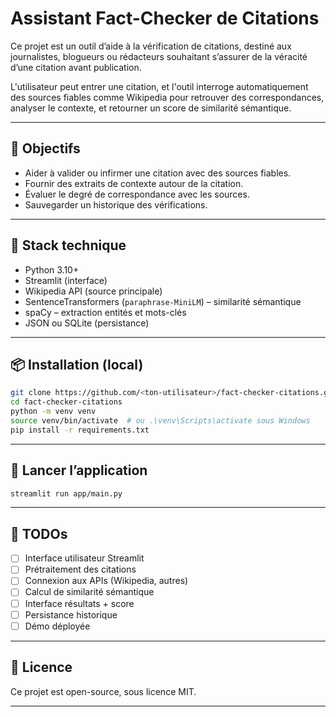 # Assistant Fact-Checker de Citations


Ce projet est un outil d’aide à la vérification de citations, destiné aux journalistes, blogueurs ou rédacteurs souhaitant s’assurer de la véracité d’une citation avant publication.

L'utilisateur peut entrer une citation, et l'outil interroge automatiquement des sources fiables comme Wikipedia pour retrouver des correspondances, analyser le contexte, et retourner un score de similarité sémantique.

---

## 🎯 Objectifs

- Aider à valider ou infirmer une citation avec des sources fiables.
- Fournir des extraits de contexte autour de la citation.
- Évaluer le degré de correspondance avec les sources.
- Sauvegarder un historique des vérifications.

---

## 🧰 Stack technique

- Python 3.10+
- Streamlit (interface)
- Wikipedia API (source principale)
- SentenceTransformers (`paraphrase-MiniLM`) – similarité sémantique
- spaCy – extraction entités et mots-clés
- JSON ou SQLite (persistance)

---

## 📦 Installation (local)

```bash
git clone https://github.com/<ton-utilisateur>/fact-checker-citations.git
cd fact-checker-citations
python -m venv venv
source venv/bin/activate  # ou .\venv\Scripts\activate sous Windows
pip install -r requirements.txt
```

---

## 🚀 Lancer l’application

```bash
streamlit run app/main.py
```

---

## 📌 TODOs

- [ ] Interface utilisateur Streamlit
- [ ] Prétraitement des citations
- [ ] Connexion aux APIs (Wikipedia, autres)
- [ ] Calcul de similarité sémantique
- [ ] Interface résultats + score
- [ ] Persistance historique
- [ ] Démo déployée

---

## 📃 Licence

Ce projet est open-source, sous licence MIT.

---
